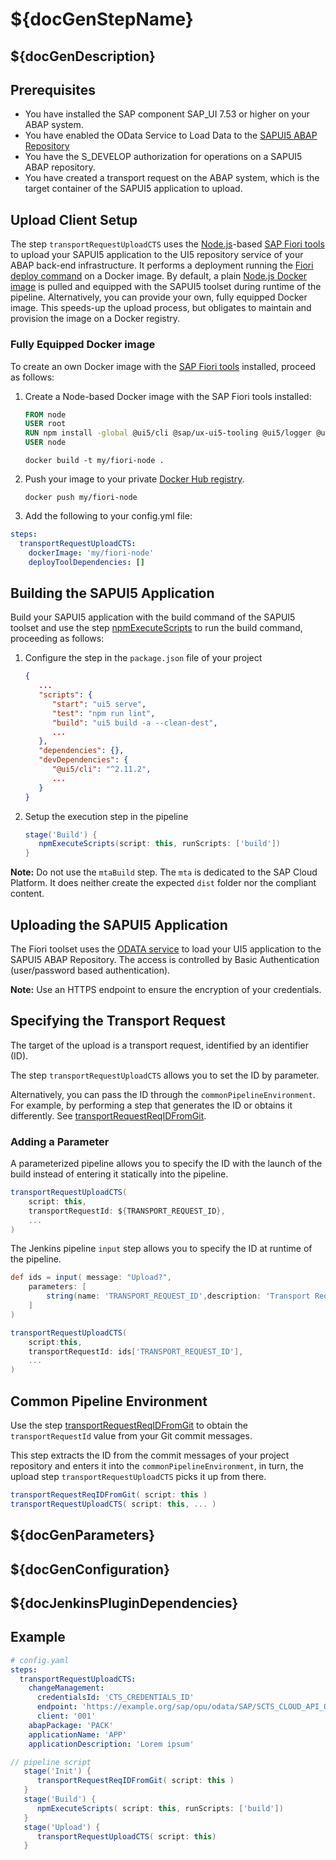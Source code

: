 # ${docGenStepName}

## ${docGenDescription}

## Prerequisites

* You have installed the SAP component SAP_UI 7.53 or higher on your ABAP system.
* You have enabled the OData Service to Load Data to the [SAPUI5 ABAP Repository](https://sapui5.hana.ondemand.com/#/topic/a883327a82ef4cc792f3c1e7b7a48de8.html)
* You have the S_DEVELOP authorization for operations on a SAPUI5 ABAP repository.
* You have created a transport request on the ABAP system, which is the target container of the SAPUI5 application to upload.

## Upload Client Setup

The step `transportRequestUploadCTS` uses the [Node.js](https://nodejs.org)-based [SAP Fiori tools](https://help.sap.com/viewer/product/SAP_FIORI_tools/Latest/en-US) to upload your SAPUI5 application to the UI5 repository service of your ABAP back-end infrastructure. It performs a deployment running the [Fiori deploy command](https://www.npmjs.com/package/@sap/ux-ui5-tooling#fiori-deploy---performs-the-deployment-of-the-application-into-an-abap-system) on a Docker image.
By default, a plain [Node.js Docker image](https://hub.docker.com/_/node) is pulled and equipped with the SAPUI5 toolset during runtime of the pipeline.
Alternatively, you can provide your own, fully equipped Docker image. This speeds-up the upload process, but obligates to maintain and provision the image on a Docker registry.

### Fully Equipped Docker image

To create an own Docker image with the [SAP Fiori tools](https://help.sap.com/viewer/product/SAP_FIORI_tools/Latest/en-US) installed, proceed as follows:

1. Create a Node-based Docker image with the SAP Fiori tools installed:

   ```Dockerfile
   FROM node
   USER root
   RUN npm install -global @ui5/cli @sap/ux-ui5-tooling @ui5/logger @ui5/fs
   USER node
   ```

   ```/bin/bash
   docker build -t my/fiori-node .
   ```

1. Push your image to your private [Docker Hub registry](https://hub.docker.com/).

   ```/bin/bash
   docker push my/fiori-node  
   ```

1. Add the following to your config.yml file:

```yaml
steps:
  transportRequestUploadCTS:
    dockerImage: 'my/fiori-node'
    deployToolDependencies: []
```

## Building the SAPUI5 Application

Build your SAPUI5 application with the build command of the SAPUI5 toolset and use the step [npmExecuteScripts](npmExecuteScripts.md) to run the build command, proceeding as follows:

1. Configure the step in the `package.json` file of your project

   ```json
   {
      ...
      "scripts": {
         "start": "ui5 serve",
         "test": "npm run lint",
         "build": "ui5 build -a --clean-dest",
         ...
      },
      "dependencies": {},
      "devDependencies": {
         "@ui5/cli": "^2.11.2",
         ...
      }
   }
   ```

1. Setup the execution step in the pipeline

   ```groovy
   stage('Build') {
      npmExecuteScripts(script: this, runScripts: ['build'])
   }
   ```

**Note:** Do not use the `mtaBuild` step. The `mta` is dedicated to the SAP Cloud Platform. It does neither create the expected `dist` folder nor the compliant content.

## Uploading the SAPUI5 Application

The Fiori toolset uses the [ODATA service](https://ui5.sap.com/#/topic/a883327a82ef4cc792f3c1e7b7a48de8) to load your UI5 application to the SAPUI5 ABAP Repository.
The access is controlled by Basic Authentication (user/password based authentication).

**Note:** Use an HTTPS endpoint to ensure the encryption of your credentials.

## Specifying the Transport Request

The target of the upload is a transport request, identified by an identifier (ID).

The step `transportRequestUploadCTS` allows you to set the ID by parameter.

Alternatively, you can pass the ID through the `commonPipelineEnvironment`.
For example, by performing a step that generates the ID or obtains it differently.
See [transportRequestReqIDFromGit](transportRequestReqIDFromGit.md).

### Adding a Parameter

A parameterized pipeline allows you to specify the ID with the launch of the build instead of entering it statically into the pipeline.

```groovy
transportRequestUploadCTS(
    script: this,
    transportRequestId: ${TRANSPORT_REQUEST_ID},
    ...
)
```

The Jenkins pipeline `input` step allows you to specify the ID at runtime of the pipeline.

```groovy
def ids = input( message: "Upload?",
    parameters: [
        string(name: 'TRANSPORT_REQUEST_ID',description: 'Transport Request ID')
    ]
)

transportRequestUploadCTS(
    script:this,
    transportRequestId: ids['TRANSPORT_REQUEST_ID'],
    ...
)
```

## Common Pipeline Environment

Use the step [transportRequestReqIDFromGit](transportRequestReqIDFromGit.md) to obtain the  `transportRequestId` value from your Git commit messages.

This step extracts the ID from the commit messages of your project repository and enters it into the `commonPipelineEnvironment`, in turn, the upload step `transportRequestUploadCTS` picks it up from there.

```groovy
transportRequestReqIDFromGit( script: this )
transportRequestUploadCTS( script: this, ... )
```

## ${docGenParameters}

## ${docGenConfiguration}

## ${docJenkinsPluginDependencies}

## Example

```yaml
# config.yaml
steps:
  transportRequestUploadCTS:
    changeManagement:
      credentialsId: 'CTS_CREDENTIALS_ID'
      endpoint: 'https://example.org/sap/opu/odata/SAP/SCTS_CLOUD_API_ODATA_SRV'
      client: '001'
    abapPackage: 'PACK'
    applicationName: 'APP'
    applicationDescription: 'Lorem ipsum'
```

```groovy
// pipeline script
   stage('Init') {
      transportRequestReqIDFromGit( script: this )
   }
   stage('Build') {
      npmExecuteScripts( script: this, runScripts: ['build'])
   }
   stage('Upload') {
      transportRequestUploadCTS( script: this)
   }
```
